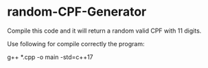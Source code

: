 # random-CPF-Generator


Compile this code and it will return a random valid CPF with 11 digits.

Use following for compile correctly the program:

g++ *.cpp -o main -std=c++17

